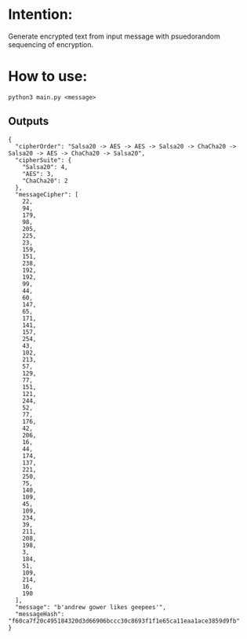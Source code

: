 # Intention:
Generate encrypted text from input message with psuedorandom sequencing of encryption.

# How to use:

`python3 main.py <message>`

## Outputs
```
{
  "cipherOrder": "Salsa20 -> AES -> AES -> Salsa20 -> ChaCha20 -> Salsa20 -> AES -> ChaCha20 -> Salsa20",
  "cipherSuite": {
    "Salsa20": 4,
    "AES": 3,
    "ChaCha20": 2
  },
  "messageCipher": [
    22,
    94,
    179,
    98,
    205,
    225,
    23,
    159,
    151,
    238,
    192,
    192,
    99,
    44,
    60,
    147,
    65,
    171,
    141,
    157,
    254,
    43,
    102,
    213,
    57,
    129,
    77,
    151,
    121,
    244,
    52,
    77,
    176,
    42,
    206,
    16,
    44,
    174,
    137,
    221,
    250,
    75,
    140,
    109,
    45,
    109,
    234,
    39,
    211,
    208,
    198,
    3,
    184,
    51,
    109,
    214,
    16,
    190
  ],
  "message": "b'andrew gower likes geepees'",
  "messageHash": "f60ca7f20c495184320d3d66906bccc30c8693f1f1e65ca11eaa1ace3859d9fb"
}
```

